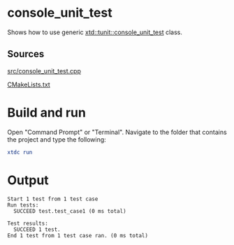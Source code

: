 # console_unit_test

Shows how to use generic [xtd::tunit::console_unit_test](../../../../src/xtd.tunit/include/xtd/console_unit_test.h) class.

## Sources

[src/console_unit_test.cpp](src/console_unit_test.cpp)

[CMakeLists.txt](CMakeLists.txt)

# Build and run

Open "Command Prompt" or "Terminal". Navigate to the folder that contains the project and type the following:

```cmake
xtdc run
```

# Output

```
Start 1 test from 1 test case
Run tests:
  SUCCEED test.test_case1 (0 ms total)

Test results:
  SUCCEED 1 test.
End 1 test from 1 test case ran. (0 ms total)
```
